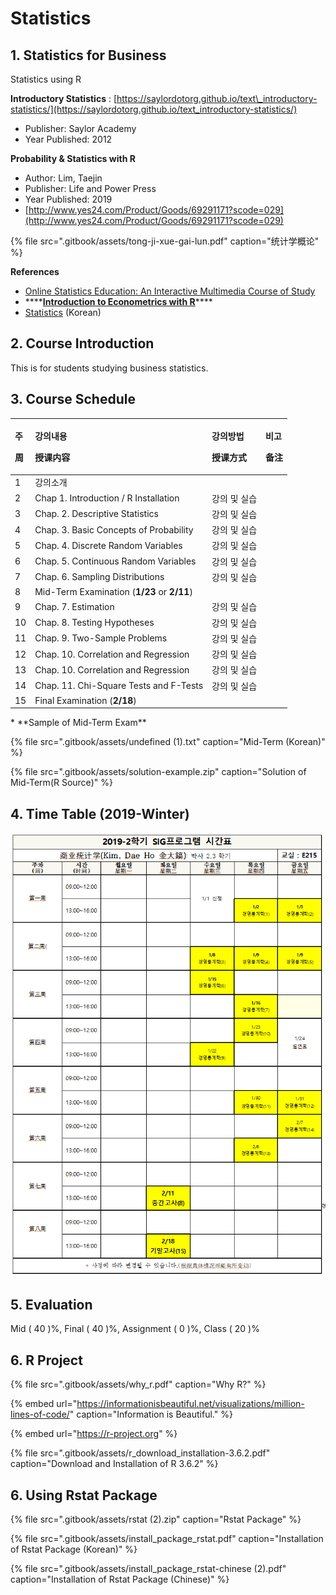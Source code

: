 # Statistics

## 1. Statistics for Business

Statistics using R

**Introductory Statistics** : [https://saylordotorg.github.io/text\_introductory-statistics/](https://saylordotorg.github.io/text_introductory-statistics/)

* Publisher: Saylor Academy
* Year Published: 2012

**Probability & Statistics with R**

* Author: Lim, Taejin
* Publisher: Life and Power Press
* Year Published: 2019
* [http://www.yes24.com/Product/Goods/69291171?scode=029](http://www.yes24.com/Product/Goods/69291171?scode=029)

{% file src=".gitbook/assets/tong-ji-xue-gai-lun.pdf" caption="统计学概论" %}

**References**

* [Online Statistics Education: An Interactive Multimedia Course of Study](http://onlinestatbook.com/2/index.html)
* \*\*\*\*[**Introduction to Econometrics with R**](https://www.econometrics-with-r.org/)\*\*\*\*
* [Statistics](https://m.blog.naver.com/PostList.nhn?blogId=mykepzzang&categoryNo=38&currentPage=10) \(Korean\)

## 2. Course Introduction

This is for students studying business statistics.

## 3. Course Schedule

<table>
  <thead>
    <tr>
      <th style="text-align:left">
        <p>&#xC8FC;</p>
        <p>&#x5468;</p>
      </th>
      <th style="text-align:left">
        <p>&#xAC15;&#xC758;&#xB0B4;&#xC6A9;</p>
        <p>&#x6388;&#x8BFE;&#x5185;&#x5BB9;</p>
      </th>
      <th style="text-align:left">
        <p>&#xAC15;&#xC758;&#xBC29;&#xBC95;</p>
        <p>&#x6388;&#x8BFE;&#x65B9;&#x5F0F;</p>
      </th>
      <th style="text-align:left">
        <p>&#xBE44;&#xACE0;</p>
        <p>&#x5907;&#x6CE8;</p>
      </th>
    </tr>
  </thead>
  <tbody>
    <tr>
      <td style="text-align:left">1</td>
      <td style="text-align:left">&#xAC15;&#xC758;&#xC18C;&#xAC1C;</td>
      <td style="text-align:left"></td>
      <td style="text-align:left"></td>
    </tr>
    <tr>
      <td style="text-align:left">2</td>
      <td style="text-align:left">Chap 1. Introduction / R Installation</td>
      <td style="text-align:left">&#xAC15;&#xC758; &#xBC0F; &#xC2E4;&#xC2B5;</td>
      <td style="text-align:left"></td>
    </tr>
    <tr>
      <td style="text-align:left">3</td>
      <td style="text-align:left">Chap. 2. Descriptive Statistics</td>
      <td style="text-align:left">&#xAC15;&#xC758; &#xBC0F; &#xC2E4;&#xC2B5;</td>
      <td style="text-align:left"></td>
    </tr>
    <tr>
      <td style="text-align:left">4</td>
      <td style="text-align:left">Chap. 3. Basic Concepts of Probability</td>
      <td style="text-align:left">&#xAC15;&#xC758; &#xBC0F; &#xC2E4;&#xC2B5;</td>
      <td style="text-align:left"></td>
    </tr>
    <tr>
      <td style="text-align:left">5</td>
      <td style="text-align:left">Chap. 4. Discrete Random Variables</td>
      <td style="text-align:left">&#xAC15;&#xC758; &#xBC0F; &#xC2E4;&#xC2B5;</td>
      <td style="text-align:left"></td>
    </tr>
    <tr>
      <td style="text-align:left">6</td>
      <td style="text-align:left">Chap. 5. Continuous Random Variables</td>
      <td style="text-align:left">&#xAC15;&#xC758; &#xBC0F; &#xC2E4;&#xC2B5;</td>
      <td style="text-align:left"></td>
    </tr>
    <tr>
      <td style="text-align:left">7</td>
      <td style="text-align:left">Chap. 6. Sampling Distributions</td>
      <td style="text-align:left">&#xAC15;&#xC758; &#xBC0F; &#xC2E4;&#xC2B5;</td>
      <td style="text-align:left"></td>
    </tr>
    <tr>
      <td style="text-align:left">8</td>
      <td style="text-align:left">Mid-Term Examination (<b>1/23</b> or <b>2/11</b>)</td>
      <td style="text-align:left"></td>
      <td style="text-align:left"></td>
    </tr>
    <tr>
      <td style="text-align:left">9</td>
      <td style="text-align:left">Chap. 7. Estimation</td>
      <td style="text-align:left">&#xAC15;&#xC758; &#xBC0F; &#xC2E4;&#xC2B5;</td>
      <td style="text-align:left"></td>
    </tr>
    <tr>
      <td style="text-align:left">10</td>
      <td style="text-align:left">Chap. 8. Testing Hypotheses</td>
      <td style="text-align:left">&#xAC15;&#xC758; &#xBC0F; &#xC2E4;&#xC2B5;</td>
      <td style="text-align:left"></td>
    </tr>
    <tr>
      <td style="text-align:left">11</td>
      <td style="text-align:left">Chap. 9. Two-Sample Problems</td>
      <td style="text-align:left">&#xAC15;&#xC758; &#xBC0F; &#xC2E4;&#xC2B5;</td>
      <td style="text-align:left"></td>
    </tr>
    <tr>
      <td style="text-align:left">12</td>
      <td style="text-align:left">Chap. 10. Correlation and Regression</td>
      <td style="text-align:left">&#xAC15;&#xC758; &#xBC0F; &#xC2E4;&#xC2B5;</td>
      <td style="text-align:left"></td>
    </tr>
    <tr>
      <td style="text-align:left">13</td>
      <td style="text-align:left">Chap. 10. Correlation and Regression</td>
      <td style="text-align:left">&#xAC15;&#xC758; &#xBC0F; &#xC2E4;&#xC2B5;</td>
      <td style="text-align:left"></td>
    </tr>
    <tr>
      <td style="text-align:left">14</td>
      <td style="text-align:left">Chap. 11. Chi-Square Tests and F-Tests</td>
      <td style="text-align:left">&#xAC15;&#xC758; &#xBC0F; &#xC2E4;&#xC2B5;</td>
      <td style="text-align:left"></td>
    </tr>
    <tr>
      <td style="text-align:left">15</td>
      <td style="text-align:left">Final Examination (<b>2/18</b>)</td>
      <td style="text-align:left"></td>
      <td style="text-align:left"></td>
    </tr>
  </tbody>
</table>* **Sample of Mid-Term Exam**

{% file src=".gitbook/assets/undefined \(1\).txt" caption="Mid-Term \(Korean\)" %}



{% file src=".gitbook/assets/solution-example.zip" caption="Solution of Mid-Term\(R Source\)" %}

## 4. Time Table \(2019-Winter\)

![](.gitbook/assets/image%20%2893%29.png)

## 5. Evaluation

Mid \( 40  \)%, Final \( 40  \)%, Assignment \(  0 \)%, Class \( 20 \)%



## 6. R Project

{% file src=".gitbook/assets/why\_r.pdf" caption="Why R?" %}

{% embed url="https://informationisbeautiful.net/visualizations/million-lines-of-code/" caption="Information is Beautiful." %}

{% embed url="https://r-project.org" %}

{% file src=".gitbook/assets/r\_download\_installation-3.6.2.pdf" caption="Download and Installation of R 3.6.2" %}

## 6. Using Rstat Package

{% file src=".gitbook/assets/rstat \(2\).zip" caption="Rstat Package" %}

{% file src=".gitbook/assets/install\_package\_rstat.pdf" caption="Installation of Rstat Package \(Korean\)" %}

{% file src=".gitbook/assets/install\_package\_rstat-chinese \(2\).pdf" caption="Installation of Rstat Package \(Chinese\)" %}




